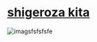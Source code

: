 # [shigeroza kita ](https://download2265.mediafire.com/w66ql19li5wg/tvgy9aa6avk43rz/%23+kita++Rafis.osk)

![imagsfsfsfsfe](https://user-images.githubusercontent.com/125205891/218324717-8d0aa678-c858-4d37-bf33-5ec28bcf30b2.png)
